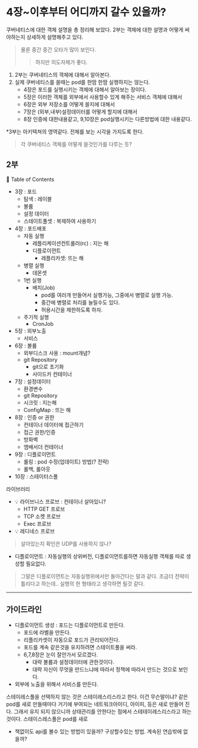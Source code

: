 # 4장~이후부터 어디까지 갈수 있을까?
쿠버네티스에 대한 객체 설명을 총 정리해 보았다.
2부는 객체에 대한 설명과 어떻게 써야하는지 상세하게 설명해주고 있다.
>물론 중간 중간 오타가 많이 보인다.
>> 하지만 의도자체가 좋다.

1. 2부는 쿠버네티스의 객체에 대해서 알아본다. 
2. 실제 쿠버네티스를 쓸때는 pod를 한땀 한땀 실행하지는 않는다.
   - 4장은 포드를 실행시키는 객체에 대해서 알아보는 장이다.
   - 5장은 이러한 객체를 외부에서 사용할수 있게 해주는 서비스 객체에 대해서
   - 6장은 외부 저장소를 어떻게 쓸지에 대해서
   - 7장은 (외부,내부)설정데이터를 어떻게 할지에 대해서
   - 8장 인증에 대한내용같고, 9,10장은 pod실행시키는 다른방법에 대한 내용같다.

*3부는 아키텍쳐의 영역같다. 전체를 보는 시각을 가지도록 한다.
> 각 쿠버네티스 객체를 어떻게 쓸것인가를 다루는 듯?
## 2부
:memo: Table of Contents
- 3장 : 포드
    - 탐색 : 레이블
    - 볼륨
    - 설정 데이터
    - 스테이트풀셋 : 복제하여 사용하기
- 4장 : 포드배포
    - 자동 실행
        - 레플리케이션컨트롤러(rc) : 지는 해
        - 디플로이먼트
          - 레플리카셋: 뜨는 해
    - 병렬 실행
        - 데몬셋
    - 1번 실행
        - 배치(Job)
          - pod를 여러개 만들어서 실행가능, 그중에서 병렬로 실행 가능. 
          - 중간에 병렬로 처리를 늘릴수도 있다.
          - 허용시간을 제한하도록 하자.
    - 주기적 실행
        - CronJob
- 5장 : 외부노출
    - 서비스
- 6장 : 볼륨
    - 외부디스크 사용 : mount개념?
    - git Repository
        - git으로 초기화
        - 사이드카 컨테이너
- 7장 : 설정데이터 
    - 환경변수
    - git Repository
    - 시크릿 : 지는해
    - ConfigMap : 뜨는 해
- 8장 : 인증 or 권한
    - 컨테이너 데이터에 접근하기
    - 접근 권한/인증
    - 방화벽
    - 앰배서더 컨테이너
- 9장 : 디플로이먼트 
    - 롤링 : pod 수정(업데이트) 방법(? 전략)
    - 롤백, 롤아웃
- 10장 : 스테이터스풀

라이브러리
* :bulb: 라이브니스 프로브 : 컨테이너 살아있니?
  - HTTP GET 프로브
  - TCP 소켓 프로브
  - Exec 프로브
* :bulb: 레디네스 프로브

> 살아있는지 확인은 UDP를 사용하지 않나?

* 디플로이먼트 : 자동실행의 상위버전, 디플로이먼트를하면 자동실행 객체를 따로 생성할 필요없다. 
> 그말은 디플로이먼트는 자동실행위에서만 돌아간다는 말과 같다. 조금더 전략이 틀리다고 하는데.. 실행의 한 형태라고 생각하면 될것 같다.

---

## 가이드라인
- 디플로이먼트 생성 : 포드는 디플로이먼트로 만든다.
  - 포드에 라벨을 만든다.
  - 리플리카셋이 자동으로 포드가 관리되어진다.
  - 포드를 계속 같은것을 유지하려면 스테이트풀을 써라.
  - 6,7,8장은 눈이 잘안가서 모르겠다.
    - 대략 볼륨과 설정데이터에 관한것이다.
    - 대략 자신이 무엇을 만드느냐에 따라서 정책에 따라서 만드는 것으로 보인다.
- 외부에 노출을 위해서 서비스를 만든다.


스테이레스풀을 선택하지 않는 것은 스테이레스리스라고 한다.
이건 무슨말이냐? 같은 pod를 새로 만들때마다 거기에 부여되는 네트워크아이디, 아이피, 등은 새로 만들어 진다. 그래서 유지 되지 않으니까 상태관리를 안한다는 점에서 스테테이레스리스라고 하는것이다. 스테이스레스풀은 pod를 새로 

* 책없이도 api를 볼수 있는 방법이 있을까? 구상할수있는 방법. 계속된 연습밖에 없을까?